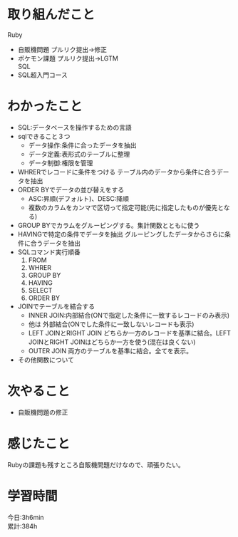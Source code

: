 # 取り組んだこと       
Ruby
- 自販機問題 プルリク提出→修正 
- ポケモン課題 プルリク提出→LGTM  
SQL  
- SQL超入門コース  
# わかったこと
- SQL:データベースを操作するための言語
- sqlできること３つ
    - データ操作:条件に合ったデータを抽出
    - データ定義:表形式のテーブルに整理
    - データ制御:権限を管理
- WHRERでレコードに条件をつける
  テーブル内のデータから条件に合うデータを抽出   
- ORDER BYでデータの並び替えをする
    - ASC:昇順(デフォルト)、DESC:降順
    - 複数のカラムをカンマで区切って指定可能(先に指定したものが優先となる)
- GROUP BYでカラムをグルーピングする。集計関数とともに使う
- HAVINGで特定の条件でデータを抽出
  グルーピングしたデータからさらに条件に合うデータを抽出
- SQLコマンド実行順番
    1. FROM
    2. WHRER
    3. GROUP BY
    4. HAVING
    5. SELECT
    6. ORDER BY
- JOINでテーブルを結合する
    - INNER JOIN:内部結合(ONで指定した条件に一致するレコードのみ表示)
    - 他は 外部結合(ONでした条件に一致しないレコードも表示)
    - LEFT JOINとRIGHT JOIN
      どちらか一方のレコードを基準に結合。LEFT JOINとRIGHT JOINはどちらか一方を使う(混在は良くない)
    - OUTER JOIN
      両方のテーブルを基準に結合。全てを表示。
- その他関数について
# 次やること
- 自販機問題の修正    
# 感じたこと
Rubyの課題も残すところ自販機問題だけなので、頑張りたい。 
# 学習時間  
今日:3h6min  
累計:384h
